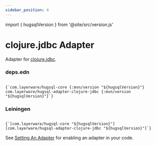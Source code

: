```yaml
---
sidebar_position: 4
---
```


import { hugsqlVersion } from '@site/src/version.js'

# clojure.jdbc Adapter

Adapter for [clojure.jdbc](https://github.com/funcool/clojure.jdbc).

### deps.edn

<pre><code>
{`com.layerware/hugsql-core {:mvn/version "${hugsqlVersion}"}
com.layerware/hugsql-adapter-clojure-jdbc {:mvn/version "${hugsqlVersion}"}`}
</code></pre>

### Leiningen

<pre><code>
{`[com.layerware/hugsql-core "${hugsqlVersion}"]
[com.layerware/hugsql-adapter-clojure-jdbc "${hugsqlVersion}"]`}
</code></pre>

See [Setting An Adapter](/hugsql-adapters/setting-an-adapter) for enabling an adapter in your code.
